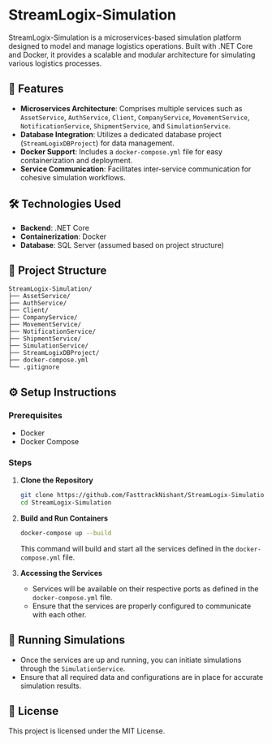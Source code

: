 # StreamLogix-Simulation

StreamLogix-Simulation is a microservices-based simulation platform designed to model and manage logistics operations. Built with .NET Core and Docker, it provides a scalable and modular architecture for simulating various logistics processes.

## 🚀 Features

- **Microservices Architecture**: Comprises multiple services such as `AssetService`, `AuthService`, `Client`, `CompanyService`, `MovementService`, `NotificationService`, `ShipmentService`, and `SimulationService`.
- **Database Integration**: Utilizes a dedicated database project (`StreamLogixDBProject`) for data management.
- **Docker Support**: Includes a `docker-compose.yml` file for easy containerization and deployment.
- **Service Communication**: Facilitates inter-service communication for cohesive simulation workflows.

## 🛠️ Technologies Used

- **Backend**: .NET Core
- **Containerization**: Docker
- **Database**: SQL Server (assumed based on project structure)

## 📁 Project Structure

```
StreamLogix-Simulation/
├── AssetService/
├── AuthService/
├── Client/
├── CompanyService/
├── MovementService/
├── NotificationService/
├── ShipmentService/
├── SimulationService/
├── StreamLogixDBProject/
├── docker-compose.yml
└── .gitignore
```

## ⚙️ Setup Instructions

### Prerequisites

- Docker
- Docker Compose

### Steps

1. **Clone the Repository**

   ```bash
   git clone https://github.com/FasttrackNishant/StreamLogix-Simulation.git
   cd StreamLogix-Simulation
   ```

2. **Build and Run Containers**

   ```bash
   docker-compose up --build
   ```

   This command will build and start all the services defined in the `docker-compose.yml` file.

3. **Accessing the Services**

   - Services will be available on their respective ports as defined in the `docker-compose.yml` file.
   - Ensure that the services are properly configured to communicate with each other.

## 🧒 Running Simulations

- Once the services are up and running, you can initiate simulations through the `SimulationService`.
- Ensure that all required data and configurations are in place for accurate simulation results.

## 📜 License

This project is licensed under the MIT License.
